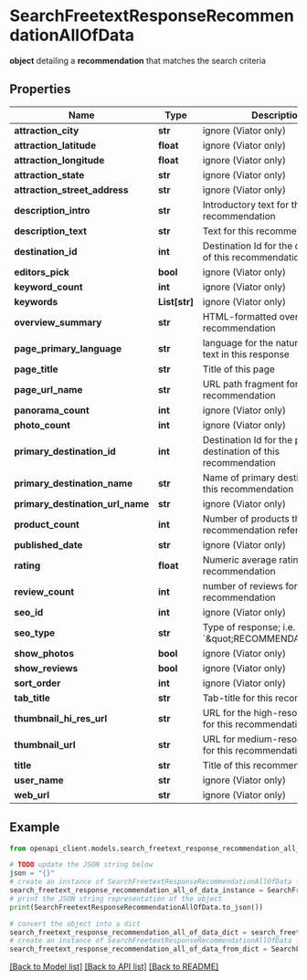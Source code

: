 # SearchFreetextResponseRecommendationAllOfData

**object** detailing a **recommendation** that matches the search criteria

## Properties

Name | Type | Description | Notes
------------ | ------------- | ------------- | -------------
**attraction_city** | **str** | ignore (Viator only) | [optional] 
**attraction_latitude** | **float** | ignore (Viator only) | [optional] 
**attraction_longitude** | **float** | ignore (Viator only) | [optional] 
**attraction_state** | **str** | ignore (Viator only) | [optional] 
**attraction_street_address** | **str** | ignore (Viator only) | [optional] 
**description_intro** | **str** | Introductory text for this recommendation | [optional] 
**description_text** | **str** | Text for this recommendation | [optional] 
**destination_id** | **int** | Destination Id for the destination of this recommendation | [optional] 
**editors_pick** | **bool** | ignore (Viator only) | [optional] 
**keyword_count** | **int** | ignore (Viator only) | [optional] 
**keywords** | **List[str]** | ignore (Viator only) | [optional] 
**overview_summary** | **str** | HTML-formatted overview of recommendation | [optional] 
**page_primary_language** | **str** | language for the natural-language text in this response | [optional] 
**page_title** | **str** | Title of this page | [optional] 
**page_url_name** | **str** | URL path fragment for this recommendation | [optional] 
**panorama_count** | **int** | ignore (Viator only) | [optional] 
**photo_count** | **int** | ignore (Viator only) | [optional] 
**primary_destination_id** | **int** | Destination Id for the primary destination of this recommendation | [optional] 
**primary_destination_name** | **str** | Name of primary destination for this recommendation | [optional] 
**primary_destination_url_name** | **str** | ignore (Viator only) | [optional] 
**product_count** | **int** | Number of products that this recommendation refers to | [optional] 
**published_date** | **str** | ignore (Viator only) | [optional] 
**rating** | **float** | Numeric average rating for this recommendation | [optional] 
**review_count** | **int** | number of reviews for this recommendation | [optional] 
**seo_id** | **int** | ignore (Viator only) | [optional] 
**seo_type** | **str** | Type of response; i.e. &#x60;\&quot;RECOMMENDATION\&quot;&#x60; | [optional] 
**show_photos** | **bool** | ignore (Viator only) | [optional] 
**show_reviews** | **bool** | ignore (Viator only) | [optional] 
**sort_order** | **int** | ignore (Viator only) | [optional] 
**tab_title** | **str** | Tab-title for this recommendation | [optional] 
**thumbnail_hi_res_url** | **str** | URL for the high-resolution image for this recommendation | [optional] 
**thumbnail_url** | **str** | URL for medium-resolution image for this recommendation | [optional] 
**title** | **str** | Title of this recommendation | [optional] 
**user_name** | **str** | ignore (Viator only) | [optional] 
**web_url** | **str** | ignore (Viator only) | [optional] 

## Example

```python
from openapi_client.models.search_freetext_response_recommendation_all_of_data import SearchFreetextResponseRecommendationAllOfData

# TODO update the JSON string below
json = "{}"
# create an instance of SearchFreetextResponseRecommendationAllOfData from a JSON string
search_freetext_response_recommendation_all_of_data_instance = SearchFreetextResponseRecommendationAllOfData.from_json(json)
# print the JSON string representation of the object
print(SearchFreetextResponseRecommendationAllOfData.to_json())

# convert the object into a dict
search_freetext_response_recommendation_all_of_data_dict = search_freetext_response_recommendation_all_of_data_instance.to_dict()
# create an instance of SearchFreetextResponseRecommendationAllOfData from a dict
search_freetext_response_recommendation_all_of_data_from_dict = SearchFreetextResponseRecommendationAllOfData.from_dict(search_freetext_response_recommendation_all_of_data_dict)
```
[[Back to Model list]](../README.md#documentation-for-models) [[Back to API list]](../README.md#documentation-for-api-endpoints) [[Back to README]](../README.md)


